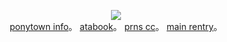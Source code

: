 <p align="center">
<img src="https://i.postimg.cc/RhtkQ33B/Untitled3433-20250509174431.png">   
<br><a href="https://rentry.co/skulls">ponytown info</a>。 <a href=https://ishmael.atabook.org>atabook</a>。 <a href=https://pronouns.cc/@girleraser>prns cc</a>。 <a href="https://rentry.co/zerum"> main rentry</a>。 <br
</p>
